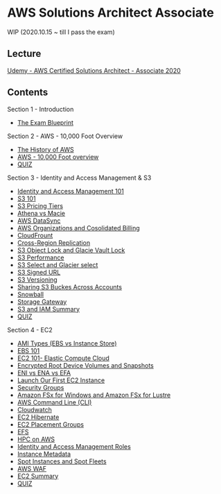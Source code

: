 # AWS Solutions Architect Associate

WIP (2020.10.15 ~ till I pass the exam)

## Lecture

[Udemy - AWS Certified Solutions Architect - Associate 2020](https://www.udemy.com/course/aws-certified-solutions-architect-associate/)

## Contents

Section 1 - Introduction
-  [The Exam Blueprint](S1/the%20exam%20blueprint.md)

Section 2 - AWS - 10,000 Foot Overview
-  [The History of AWS](S2/the%20history%20of%20AWS.md)
-  [AWS - 10,000 Foot overview](S2/AWS%20-%2010000%20Foot%20overview.md)
-  [QUIZ](S2/quiz.md)

Section 3 - Identity and Access Management & S3
- [Identity and Access Management 101](S3/Identity%20and%20Access%20Management%20101.md)
- [S3 101](S3/S3%20101.md)
- [S3 Pricing Tiers](S3/S3%20Pricing%20Tiers.md)
- [Athena vs Macie](s3/s3/../Athena%20vs%20Macie.md)
- [AWS DataSync](s3/s3/../AWS%20DataSync.md)
- [AWS Organizations and Cosolidated Billing](s3/s3/../AWS%20Organizations%20and%20Consolidated%20Billing%20[SAA-C02].md)
- [CloudFrount](s3/s3/../CloudFront.md)
- [Cross-Region Replication](s3/s3/../Cross-Region%20Replication%20-%20Demo.md)
- [S3 Object Lock and Glacie Vault Lock](S3/s3/../S3%20Object%20Lock%20and%20Glacier%20Vault%20Lock%20[SAA-C02].md)
- [S3 Performance](s3/s3/../S3%20Performance.md)
- [S3 Select and Glacier select](s3/s3/../S3%20Select%20and%20Glacier%20Select%20[SAA-C02].md)
- [S3 Signed URL](s3/s3/../S3%20Signed%20URL.md)
- [S3 Versioning](s3/s3/../S3%20versioning.md)
- [Sharing S3 Buckes Across Accounts](s3/s3/../Sharing%20S3%20Buckets%20Across%20Accounts%20-%20Lab%20[SAA-C02].md)
- [Snowball](s3/s3/../Snowball.md)
- [Storage Gateway](s3/s3/../Stroage%20Gateway.md)
- [S3 and IAM Summary](s3/s3/../S3%20and%20IAM%20summary.md)
- [QUIZ](S3/quiz.md)

Section 4 - EC2
- [AMI Types (EBS vs Instance Store)](S4/AMI%20Types%20(EBS%20vs.%20Instance%20Store).md)
- [EBS 101](S4/EBS%20101.md)
- [EC2 101- Elastic Compute Cloud](S4/EC2%20101%20-%20Elastic%20Compute%20Cloud.md)
- [Encrypted Root Device Volumes and Snapshots](S4/Encrypted%20Root%20Device%20Volumes%20and%20Snapshots%20-%20Demo.md)
- [ENI vs ENA vs EFA](S4/ENI%20vs.%20ENA%20vs.%20EFA%20[SAA-C02].md)
- [Launch Our First EC2 Instance](S4/Launch%20Our%20First%20EC2%20Instance.md)
- [Security Groups](S4/Security%20Groups.md)
- [Amazon FSx for Windows and Amazon FSx for Lustre](s4/Amazon%20FSx%20for%20Windows%20and%20Amazon%20FSx%20for%20Lustre.md)
- [AWS Command Line (CLI)](s4/AWS%20Command%20Line%20(CLI).md)
- [Cloudwatch](s4/Cloudwatch.md)
- [EC2 Hibernate](s4/EC2%20Hibernate.md)
- [EC2 Placement Groups](s4/EC2%20Placement%20Groups.md)
- [EFS](s4/EFS.md)
- [HPC on AWS](s4/HPC%20%20on%20AWS.md)
- [Identity and Access Management Roles](s4/Identity%20and%20Access%20Management%20Roles.md)
- [Instance Metadata](S4/Instance%20Metadata.md)
- [Spot Instances and Spot Fleets](s4/Spot%20Instances%20and%20Spot%20Fleets.md)
- [AWS WAF](s4/AWS%20WAF.md)
- [EC2 Summary](s4/EC2%20Summary.md)
- [QUIZ](S4/quiz.md)
